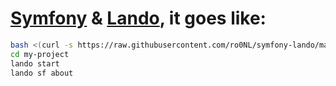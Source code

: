 # [Symfony](https://symfony.com) & [Lando](https://docs.devwithlando.io), it goes like:

```bash
bash <(curl -s https://raw.githubusercontent.com/ro0NL/symfony-lando/master/create-project.sh) my-project
cd my-project
lando start
lando sf about
```
